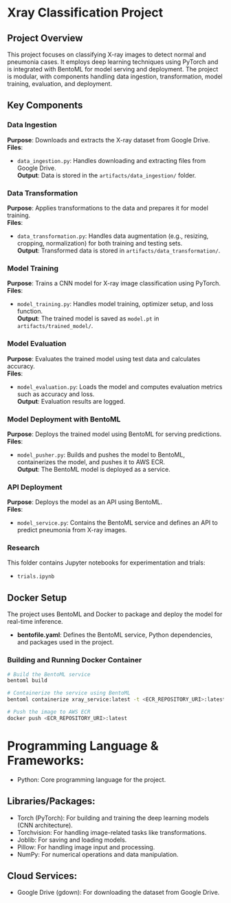 # Xray Classification Project

## Project Overview
This project focuses on classifying X-ray images to detect normal and pneumonia cases. It employs deep learning techniques using PyTorch and is integrated with BentoML for model serving and deployment. The project is modular, with components handling data ingestion, transformation, model training, evaluation, and deployment.

## Key Components

### Data Ingestion
**Purpose**: Downloads and extracts the X-ray dataset from Google Drive.  
**Files**:
- `data_ingestion.py`: Handles downloading and extracting files from Google Drive.  
**Output**: Data is stored in the `artifacts/data_ingestion/` folder.

### Data Transformation
**Purpose**: Applies transformations to the data and prepares it for model training.  
**Files**:
- `data_transformation.py`: Handles data augmentation (e.g., resizing, cropping, normalization) for both training and testing sets.  
**Output**: Transformed data is stored in `artifacts/data_transformation/`.

### Model Training
**Purpose**: Trains a CNN model for X-ray image classification using PyTorch.  
**Files**:
- `model_training.py`: Handles model training, optimizer setup, and loss function.  
**Output**: The trained model is saved as `model.pt` in `artifacts/trained_model/`.

### Model Evaluation
**Purpose**: Evaluates the trained model using test data and calculates accuracy.  
**Files**:
- `model_evaluation.py`: Loads the model and computes evaluation metrics such as accuracy and loss.  
**Output**: Evaluation results are logged.

### Model Deployment with BentoML
**Purpose**: Deploys the trained model using BentoML for serving predictions.  
**Files**:
- `model_pusher.py`: Builds and pushes the model to BentoML, containerizes the model, and pushes it to AWS ECR.  
**Output**: The BentoML model is deployed as a service.

### API Deployment
**Purpose**: Deploys the model as an API using BentoML.  
**Files**:
- `model_service.py`: Contains the BentoML service and defines an API to predict pneumonia from X-ray images.  

### Research
This folder contains Jupyter notebooks for experimentation and trials:
- `trials.ipynb`

## Docker Setup

The project uses BentoML and Docker to package and deploy the model for real-time inference.

- **bentofile.yaml**: Defines the BentoML service, Python dependencies, and packages used in the project.
  
### Building and Running Docker Container
```bash
# Build the BentoML service
bentoml build

# Containerize the service using BentoML
bentoml containerize xray_service:latest -t <ECR_REPOSITORY_URI>:latest

# Push the image to AWS ECR
docker push <ECR_REPOSITORY_URI>:latest
```

# Programming Language & Frameworks:
- Python: Core programming language for the project.
## Libraries/Packages:
- Torch (PyTorch): For building and training the deep learning models (CNN architecture).
- Torchvision: For handling image-related tasks like transformations.
- Joblib: For saving and loading models.
- Pillow: For handling image input and processing.
- NumPy: For numerical operations and data manipulation.
## Cloud Services:
- Google Drive (gdown): For downloading the dataset from Google Drive.